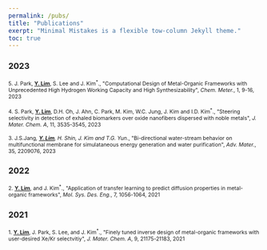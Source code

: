 ```yaml
---
permalink: /pubs/
title: "Publications"
exerpt: "Minimal Mistakes is a flexible tow-column Jekyll theme."
toc: true
--- 
```


### 2023
<span style="font-size:75%">5. J. Park, **<u>Y. Lim</u>**, S. Lee and J. Kim<sup>*</sup>., "Computational Design of Metal-Organic Frameworks with Unprecedented High Hydrogen Working Capacity and High Synthesizability", _Chem. Meter._, 1, 9-16, 2023</span>

<span style="font-size:75%">4. S. Park, **<u>Y. Lim</u>**, D.H. Oh, J. Ahn, C. Park, M. Kim, W.C. Jung, J. Kim and I.D. Kim<sup>*</sup>., "Steering selectivity in detection of exhaled biomarkers over oxide nanofibers dispersed with noble metals", _J. Mater. Chem. A_, 11, 3535-3545, 2023</span>

<span style="font-size:75%">3. J.S.Jang<sup>*</sup>, **<u>Y. Lim</u>**, H. Shin, J. Kim and T.G. Yun<sup>*</sup>., "Bi-directional water-stream behavior on multifunctional membrane for simulataneous energy generation and water purification", _Adv. Mater._, 35, 2209076, 2023</span>

### 2022
<span style="font-size:75%">2. **<u>Y. Lim</u>**, and J. Kim<sup>*</sup>., "Application of transfer learning to predict diffusion properties in metal-organic frameworks", _Mol. Sys. Des. Eng._, 7, 1056-1064, 2021</span>

### 2021
<span style="font-size:75%">1. **<u>Y. Lim</u>**, J. Park, S. Lee, and J. Kim<sup>*</sup>., "Finely tuned inverse design of metal-organic frameworks with user-desired Xe/Kr selectvitiy", _J. Mater. Chem. A_, 9, 21175-21183, 2021</span>
